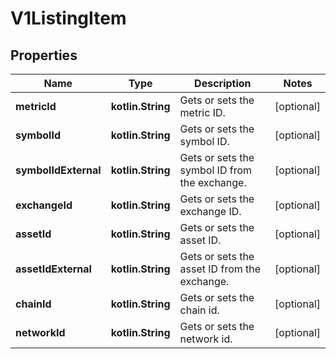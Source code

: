 
# V1ListingItem

## Properties
| Name | Type | Description | Notes |
| ------------ | ------------- | ------------- | ------------- |
| **metricId** | **kotlin.String** | Gets or sets the metric ID. |  [optional] |
| **symbolId** | **kotlin.String** | Gets or sets the symbol ID. |  [optional] |
| **symbolIdExternal** | **kotlin.String** | Gets or sets the symbol ID from the exchange. |  [optional] |
| **exchangeId** | **kotlin.String** | Gets or sets the exchange ID. |  [optional] |
| **assetId** | **kotlin.String** | Gets or sets the asset ID. |  [optional] |
| **assetIdExternal** | **kotlin.String** | Gets or sets the asset ID from the exchange. |  [optional] |
| **chainId** | **kotlin.String** | Gets or sets the chain id. |  [optional] |
| **networkId** | **kotlin.String** | Gets or sets the network id. |  [optional] |



